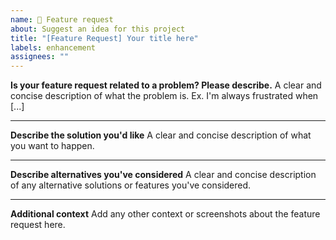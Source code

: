 ```yaml
---
name: 🚀 Feature request
about: Suggest an idea for this project
title: "[Feature Request] Your title here"
labels: enhancement
assignees: ""
---
```


**Is your feature request related to a problem? Please describe.**
A clear and concise description of what the problem is. Ex. I'm always frustrated when [...]

---

**Describe the solution you'd like**
A clear and concise description of what you want to happen.

---

**Describe alternatives you've considered**
A clear and concise description of any alternative solutions or features you've considered.

---

**Additional context**
Add any other context or screenshots about the feature request here.
